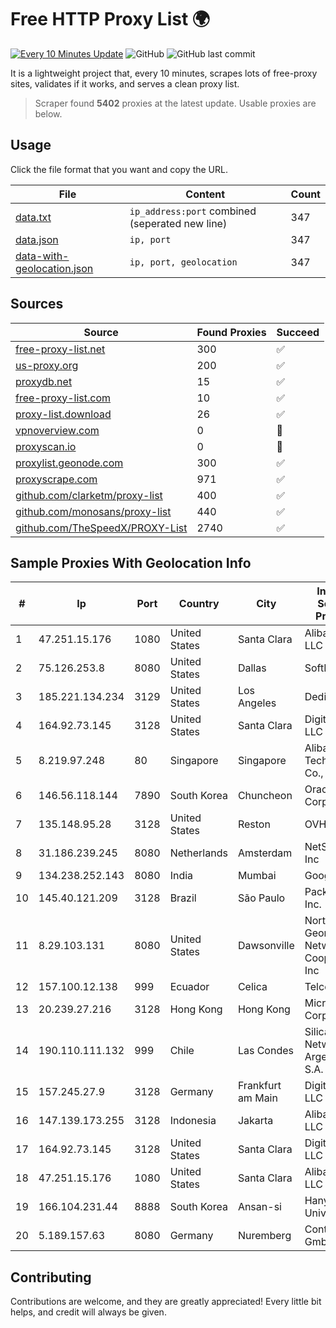 
# Free HTTP Proxy List 🌍

[![Every 10 Minutes Update](https://github.com/mertguvencli/http-proxy-list/actions/workflows/main.yml/badge.svg?branch=main)](https://github.com/mertguvencli/http-proxy-list/actions/workflows/main.yml)
![GitHub](https://img.shields.io/github/license/mertguvencli/http-proxy-list)
![GitHub last commit](https://img.shields.io/github/last-commit/mertguvencli/http-proxy-list)

It is a lightweight project that, every 10 minutes, scrapes lots of free-proxy sites, validates if it works, and serves a clean proxy list.


> Scraper found **5402** proxies at the latest update. Usable proxies are below.

## Usage

Click the file format that you want and copy the URL.


|File|Content|Count|
|----|-------|-----|
|[data.txt](https://raw.githubusercontent.com/mertguvencli/http-proxy-list/main/proxy-list/data.txt)|`ip_address:port` combined (seperated new line)|347|
|[data.json](https://raw.githubusercontent.com/mertguvencli/http-proxy-list/main/proxy-list/data.json)|`ip, port`|347|
|[data-with-geolocation.json](https://raw.githubusercontent.com/mertguvencli/http-proxy-list/main/proxy-list/data-with-geolocation.json)|`ip, port, geolocation`|347|

## Sources

|Source|Found Proxies|Succeed|
|------|-------------|-------|
|[free-proxy-list.net](https://free-proxy-list.net)|300|✅|
|[us-proxy.org](https://www.us-proxy.org)|200|✅|
|[proxydb.net](http://proxydb.net)|15|✅|
|[free-proxy-list.com](https://free-proxy-list.com/?page=&port=&type%5B%5D=http&type%5B%5D=https&up_time=0&search=Search)|10|✅|
|[proxy-list.download](https://www.proxy-list.download/HTTP)|26|✅|
|[vpnoverview.com](https://vpnoverview.com/privacy/anonymous-browsing/free-proxy-servers)|0|🚫|
|[proxyscan.io](https://www.proxyscan.io)|0|🚫|
|[proxylist.geonode.com](https://proxylist.geonode.com/api/proxy-list?limit=300&page=1&sort_by=lastChecked&sort_type=desc&protocols=http,https)|300|✅|
|[proxyscrape.com](https://api.proxyscrape.com/v2/?request=displayproxies&protocol=http&timeout=10000&country=all&ssl=all&anonymity=all)|971|✅|
|[github.com/clarketm/proxy-list](https://raw.githubusercontent.com/clarketm/proxy-list/master/proxy-list-raw.txt)|400|✅|
|[github.com/monosans/proxy-list](https://raw.githubusercontent.com/monosans/proxy-list/main/proxies/http.txt)|440|✅|
|[github.com/TheSpeedX/PROXY-List](https://raw.githubusercontent.com/TheSpeedX/PROXY-List/master/http.txt)|2740|✅|


## Sample Proxies With Geolocation Info

|#|Ip|Port|Country|City|Internet Service Provider|
|-|--|----|-------|----|-------------------------|
|1|47.251.15.176|1080|United States|Santa Clara|Alibaba.com LLC|
|2|75.126.253.8|8080|United States|Dallas|SoftLayer|
|3|185.221.134.234|3129|United States|Los Angeles|DediPath|
|4|164.92.73.145|3128|United States|Santa Clara|DigitalOcean, LLC|
|5|8.219.97.248|80|Singapore|Singapore|Alibaba (US) Technology Co., Ltd.|
|6|146.56.118.144|7890|South Korea|Chuncheon|Oracle Corporation|
|7|135.148.95.28|3128|United States|Reston|OVH SAS|
|8|31.186.239.245|8080|Netherlands|Amsterdam|NetSkope Inc|
|9|134.238.252.143|8080|India|Mumbai|Google LLC|
|10|145.40.121.209|3128|Brazil|São Paulo|Packet Host, Inc.|
|11|8.29.103.131|8080|United States|Dawsonville|North Georgia Network Cooperative, Inc|
|12|157.100.12.138|999|Ecuador|Celica|Telconet S.A|
|13|20.239.27.216|3128|Hong Kong|Hong Kong|Microsoft Corporation|
|14|190.110.111.132|999|Chile|Las Condes|Silica Networks Argentina S.A.|
|15|157.245.27.9|3128|Germany|Frankfurt am Main|DigitalOcean, LLC|
|16|147.139.173.255|3128|Indonesia|Jakarta|Alibaba.com LLC|
|17|164.92.73.145|3128|United States|Santa Clara|DigitalOcean, LLC|
|18|47.251.15.176|1080|United States|Santa Clara|Alibaba.com LLC|
|19|166.104.231.44|8888|South Korea|Ansan-si|Hanyang University|
|20|5.189.157.63|8080|Germany|Nuremberg|Contabo GmbH|



## Contributing

Contributions are welcome, and they are greatly appreciated! Every
little bit helps, and credit will always be given.

